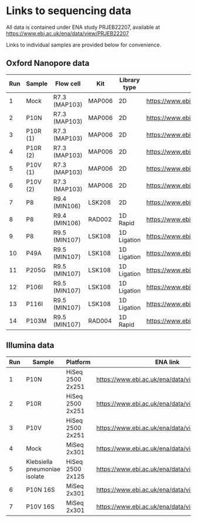 Links to sequencing data
========================

All data is contained under ENA study PRJEB22207, available at https://www.ebi.ac.uk/ena/data/view/PRJEB22207

Links to individual samples are provided below for convenience.

Oxford Nanopore data
--------------------

| **Run** | **Sample** | **Flow cell** | **Kit** | **Library type** | **ENA link** |
| --- | --- | --- | --- | --- | --- |
| 1 | Mock | R7.3 (MAP103) | MAP006 | 2D | https://www.ebi.ac.uk/ena/data/view/ERR2105049 |
| 2 | P10N | R7.3 (MAP103) | MAP006 | 2D | https://www.ebi.ac.uk/ena/data/view/ERR2099164 |
| 3 | P10R (1) | R7.3 (MAP103) | MAP006 | 2D | https://www.ebi.ac.uk/ena/data/view/ERR2099165 |
| 4 | P10R (2) | R7.3 (MAP103) | MAP006 | 2D | https://www.ebi.ac.uk/ena/data/view/ERR2099166 |
| 5 | P10V (1) | R7.3 (MAP103) | MAP006 | 2D | https://www.ebi.ac.uk/ena/data/view/ERR2099167 |
| 6 | P10V (2) | R7.3 (MAP103) | MAP006 | 2D | https://www.ebi.ac.uk/ena/data/view/ERR2099168 |
| 7 | P8 | R9.4 (MIN106) | LSK208 | 2D | https://www.ebi.ac.uk/ena/data/view/ERR2099169 |
| 8 | P8 | R9.4 (MIN106) | RAD002 | 1D Rapid | https://www.ebi.ac.uk/ena/data/view/ERR2793134 |
| 9 | P8 | R9.5 (MIN107) | LSK108 | 1D Ligation | https://www.ebi.ac.uk/ena/data/view/ERR2797013 |
| 10 | P49A | R9.5 (MIN107) | LSK108 | 1D Ligation | https://www.ebi.ac.uk/ena/data/view/ERR2789876 |
| 11 | P205G | R9.5 (MIN107) | LSK108 | 1D Ligation | https://www.ebi.ac.uk/ena/data/view/ERR2793136 |
| 12 | P106I | R9.5 (MIN107) | LSK108 | 1D Ligation | https://www.ebi.ac.uk/ena/data/view/ERR2793137 |
| 13 | P116I | R9.5 (MIN107) | LSK108 | 1D Ligation | https://www.ebi.ac.uk/ena/data/view/ERR2793135 |
| 14 | P103M | R9.5 (MIN107) | RAD004 | 1D Rapid | https://www.ebi.ac.uk/ena/data/view/ERR2797012 |

Illumina data
-------------

| **Run** | **Sample** | Platform | ENA link |
| --- | --- | --- | --- |
| 1 | P10N | HiSeq 2500 2x251 | https://www.ebi.ac.uk/ena/data/view/ERR2099157 |
| 2 | P10R | HiSeq 2500 2x251 | https://www.ebi.ac.uk/ena/data/view/ERR2099158 |
| 3 | P10V | HiSeq 2500 2x251 | https://www.ebi.ac.uk/ena/data/view/ERR2099159 |
| 4 | Mock | MiSeq 2x301 | https://www.ebi.ac.uk/ena/data/view/ERR2099160 |
| 5 | Klebsiella pneumoniae isolate | HiSeq 2500 2x125 | https://www.ebi.ac.uk/ena/data/view/ERR2099161 |
| 6 | P10N 16S | MiSeq 2x301 | https://www.ebi.ac.uk/ena/data/view/ERR2099162 |
| 7 | P10V 16S | MiSeq 2x301 | https://www.ebi.ac.uk/ena/data/view/ERR2099163 |
